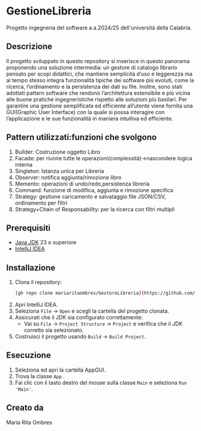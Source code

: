 # GestioneLibreria
Progetto  ingegneria del software a.a.2024/25 dell'università della Calabria.

## Descrizione
Il progetto sviluppato in questo repository si inserisce in questo panorama
proponendo una soluzione intermedia: un gestore di catalogo librario pensato
per scopi didattici, che mantiene semplicità d’uso e leggerezza ma al tempo
stesso integra funzionalità tipiche dei software più evoluti, come la ricerca,
l’ordinamento e la persistenza dei dati su file. Inoltre, sono stati adottati pattern
software che rendono l’architettura estensibile e più vicina alle buone pratiche
ingegneristiche rispetto alle soluzioni più basilari.
Per garantire una gestione semplificata ed efficiente all’utente viene fornita una
GUI(Graphic User Interface) con la quale si possa interagire con l’applicazione e
le sue funzionalitá in maniera intuitiva ed efficiente.

## Pattern utilizzati:funzioni che svolgono
1. Builder: Costruzione oggetto Libro
2. Facade: per riunire tutte le operazioni(complessità)→nascondere logica interna
3. Singleton: Istanza unica per Libreria
4. Observer: notifica aggiunta/rimozione libro
5. Memento: operazioni di undo/redo,persistenza libreria
6. Command: funzione di modifica, aggiunta e rimozione specifica
7. Strategy: gestione caricamento e salvataggio file JSON/CSV, ordinamento per filtri
8. Strategy+Chain of Responsability: per la ricerca con filtri multipli


## Prerequisiti

- [Java JDK](https://www.oracle.com/java/technologies/javase/jdk21-archive-downloads.html) 23 o superiore
- [IntelliJ IDEA](https://www.jetbrains.com/idea/download/)

## Installazione

1. Clona il repository:
    ```bash
    [gh repo clone mariaritaombres/GestoreLibreria](https://github.com/mariaritaombres/GestoreLibreria.git)
    ```
2. Apri IntelliJ IDEA.
3. Seleziona `File` -> `Open` e scegli la cartella del progetto clonata.
4. Assicurati che il JDK sia configurato correttamente:
    - Vai su `File` -> `Project Structure` -> `Project` e verifica che il JDK corretto sia selezionato.
5. Costruisci il progetto usando `Build` -> `Build Project`.

## Esecuzione

1. Seleziona ed apri la cartella AppGUI.
2. Trova la classe `App` .
3. Fai clic con il tasto destro del mouse sulla classe `Main` e seleziona `Run 'Main'`.


## Creato da 
Maria Rita Ombres
   
